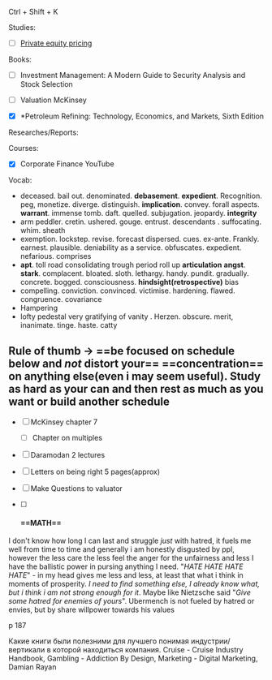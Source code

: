 Ctrl + Shift + K

Studies: 
- [ ] [Private equity pricing](https://forgeglobal.com/insights/reports/private-market-swells-with-optimistic-ipo-pipeline/)

Books: 
- [ ] Investment Management: A Modern Guide to Security Analysis and Stock Selection
- [ ] Valuation McKinsey 

- [x] *Petroleum Refining: Technology, Economics, and Markets, Sixth Edition

Researches/Reports:

Courses:

- [x] Corporate Finance YouTube  

Vocab:
- deceased. bail out. denominated. **debasement**. **expedient**. Recognition. peg, monetize. diverge. distinguish. **implication**. convey. forall aspects. **warrant**. immense tomb. daft. quelled. subjugation. jeopardy. **integrity** 
- arm peddler. cretin. ushered. gouge. entrust. descendants . suffocating. whim. sheath
- exemption. lockstep. revise. forecast dispersed. cues. ex-ante. Frankly. earnest. plausible. deniability as a service. obfuscates. expedient. nefarious. comprises 
- **apt**. toll road consolidating trough period roll up **articulation** **angst**. **stark**. complacent. bloated. sloth. lethargy. handy. pundit. gradually. concrete. bogged. consciousness. **hindsight(retrospective)** bias
- compelling. conviction. convinced. victimise. hardening. flawed. congruence. covariance
- Hampering
- lofty pedestal very gratifying of vanity . Herzen. obscure. merit, inanimate. tinge. haste. catty

## Rule of thumb -> ==be focused on schedule below and *not* distort your== ==concentration== on anything else(even i may seem useful). Study as hard as your can and then rest as much as you want or build another schedule

- [ ] McKinsey chapter 7
	- [ ] Chapter on multiples 

- [ ] Daramodan 2 lectures

- [ ] Letters on being right 5 pages(approx)
- [ ] Make Questions to valuator 
- [ ] #### ==**MATH**==




I don't know how long I can last and struggle *just* with hatred, it fuels me well from time to time and generally i am honestly disgusted by ppl, however the less care the less feel the anger for the unfairness and less I have the ballistic power in pursing anything I need. "*HATE HATE HATE HATE*" - in my head gives me less and less, at least that what i think in moments of prosperity. *I need to find something else, I already know what, but i think i am not strong enough for it*. Maybe like Nietzsche said "*Give some hatred for enemies of yours*". Ubermench is not fueled by hatred or envies, but by share willpower towards his values     


p 187


Какие книги были полезними для лучшего понимая индустрии/вертикали в которой находиться компания. Cruise - Cruise Industry Handbook, Gambling - Addiction By Design, Marketing - Digital Marketing, Damian Rayan   


